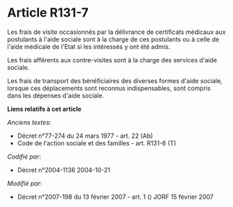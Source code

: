 # Article R131-7

Les frais de visite occasionnés par la délivrance de certificats médicaux aux postulants à l'aide sociale sont à la charge de
ces postulants ou à celle de l'aide médicale de l'Etat si les intéressés y ont été admis.

Les frais afférents aux contre-visites sont à la charge des services d'aide sociale.

Les frais de transport des bénéficiaires des diverses formes d'aide sociale, lorsque ces déplacements sont reconnus
indispensables, sont compris dans les dépenses d'aide sociale.

**Liens relatifs à cet article**

_Anciens textes_:

  - Décret n°77-274 du 24 mars 1977 - art. 22 (Ab)
  - Code de l'action sociale et des familles - art. R131-6 (T)

_Codifié par_:

  - Décret n°2004-1136 2004-10-21

_Modifié par_:

  - Décret n°2007-198 du 13 février 2007 - art. 1 () JORF 15 février 2007
